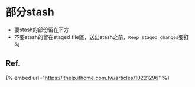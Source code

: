# 部分stash

* 要stash的部份留在下方
* 不要stash的留在staged file區，送出stash之前，`Keep staged changes`要打勾

## Ref.

{% embed url="https://ithelp.ithome.com.tw/articles/10221296" %}



